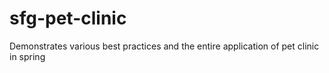 # sfg-pet-clinic
Demonstrates various best practices and the entire application of pet clinic in spring
